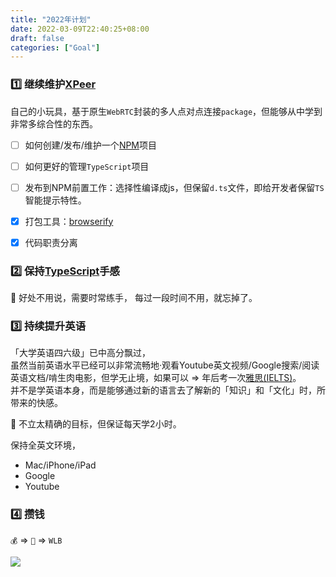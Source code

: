 ```yaml
---
title: "2022年计划"
date: 2022-03-09T22:40:25+08:00
draft: false
categories: ["Goal"]
---
```



### 1️⃣ 继续维护[XPeer](https://github.com/vaakian/XPeer/)

自己的小玩具，基于原生`WebRTC`封装的多人点对点连接`package`，但能够从中学到非常多综合性的东西。
- [ ] 如何创建/发布/维护一个[NPM](https://www.npmjs.com/)项目
- [ ] 如何更好的管理`TypeScript`项目
- [ ] 发布到NPM前置工作：选择性编译成js，但保留`d.ts`文件，即给开发者保留`TS`智能提示特性。
- [x] 打包工具：[browserify](https://browserify.org/)
- [x] 代码职责分离


### 2️⃣ 保持[TypeScript](https://www.typescriptlang.org/)手感

🐝 好处不用说，需要时常练手，
每过一段时间不用，就忘掉了。

### 3️⃣ 持续提升英语

「大学英语四六级」已中高分飘过，\
虽然当前英语水平已经可以非常流畅地·观看Youtube英文视频/Google搜索/阅读英语文档/啃生肉电影，但学无止境，如果可以 => 年后考一次[雅思(IELTS)](https://www.ielts.org/)。\
并不是学英语本身，而是能够通过新的语言去了解新的「知识」和「文化」时，所带来的快感。

📖 不立太精确的目标，但保证每天学2小时。

保持全英文环境，

- Mac/iPhone/iPad
- Google
- Youtube

### 4️⃣ 攒钱

`💰` => `🗽` => `WLB`



![](/images/2022-03-09-23-04-59.png)